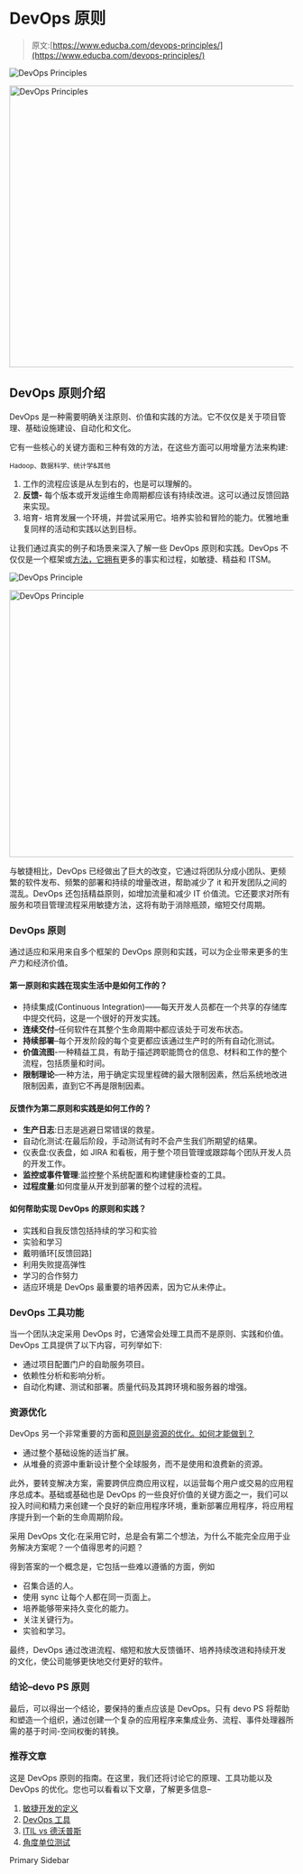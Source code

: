 # DevOps 原则

> 原文:[https://www.educba.com/devops-principles/](https://www.educba.com/devops-principles/)

![DevOps Principles](../Images/e8b8157418744cb0e718130e4f524c93.png)

<noscript><img class="alignnone size-full wp-image-244329" src="../Images/e8b8157418744cb0e718130e4f524c93.png" alt="DevOps Principles" width="900" height="500" data-original-src="https://cdn.educba.com/academy/wp-content/uploads/2019/11/DevOps-Principles.png"/></noscript>

## DevOps 原则介绍

DevOps 是一种需要明确关注原则、价值和实践的方法。它不仅仅是关于项目管理、基础设施建设、自动化和文化。

它有一些核心的关键方面和三种有效的方法，在这些方面可以用增量方法来构建:

<small>Hadoop、数据科学、统计学&其他</small>

1.  工作的流程应该是从左到右的，也是可以理解的。
2.  **反馈-** 每个版本或开发运维生命周期都应该有持续改进。这可以通过反馈回路来实现。
3.  培育- 培育发展一个环境，并尝试采用它。培养实验和冒险的能力。优雅地重复同样的活动和实践以达到目标。

让我们通过真实的例子和场景来深入了解一些 DevOps 原则和实践。DevOps 不仅仅是一个框架或[方法，它拥有](https://www.educba.com/what-is-methodology/)更多的事实和过程，如敏捷、精益和 ITSM。

![DevOps Principle](../Images/55772f72c93da154d963ccc62bd2304b.png)

<noscript><img class="alignnone wp-image-243308 size-full" src="../Images/55772f72c93da154d963ccc62bd2304b.png" alt="DevOps Principle" width="666" height="474" srcset="https://cdn.educba.com/academy/wp-content/uploads/2019/11/DevOps-Principle.png 666w, https://cdn.educba.com/academy/wp-content/uploads/2019/11/DevOps-Principle-300x214.png 300w" sizes="(max-width: 666px) 100vw, 666px" data-original-src="https://cdn.educba.com/academy/wp-content/uploads/2019/11/DevOps-Principle.png"/></noscript>

与敏捷相比，DevOps 已经做出了巨大的改变，它通过将团队分成小团队、更频繁的软件发布、频繁的部署和持续的增量改进，帮助减少了 it 和开发团队之间的混乱。DevOps 还包括精益原则，如增加流量和减少 IT 价值流。它还要求对所有服务和项目管理流程采用敏捷方法，这将有助于消除瓶颈，缩短交付周期。

### DevOps 原则

通过适应和采用来自多个框架的 DevOps 原则和实践，可以为企业带来更多的生产力和经济价值。

#### 第一原则和实践在现实生活中是如何工作的？

*   持续集成(Continuous Integration)——每天开发人员都在一个共享的存储库中提交代码，这是一个很好的开发实践。
*   **连续交付**–任何软件在其整个生命周期中都应该处于可发布状态。
*   **持续部署**–每个开发阶段的每个变更都应该通过生产时的所有自动化测试。
*   **价值流图**-一种精益工具，有助于描述跨职能筒仓的信息、材料和工作的整个流程，包括质量和时间。
*   **限制理论**–一种方法，用于确定实现里程碑的最大限制因素，然后系统地改进限制因素，直到它不再是限制因素。

#### 反馈作为第二原则和实践是如何工作的？

*   **生产日志**:日志是逃避日常错误的救星。
*   自动化测试:在最后阶段，手动测试有时不会产生我们所期望的结果。
*   仪表盘:仪表盘，如 JIRA 和看板，用于整个项目管理或跟踪每个团队开发人员的开发工作。
*   **监控或事件管理**:监控整个系统配置和构建健康检查的工具。
*   **过程度量**:如何度量从开发到部署的整个过程的流程。

#### 如何帮助实现 DevOps 的原则和实践？

*   实践和自我反馈包括持续的学习和实验
*   实验和学习
*   戴明循环[反馈回路]
*   利用失败提高弹性
*   学习的合作努力
*   适应环境是 DevOps 最重要的培养因素，因为它从未停止。

### DevOps 工具功能

当一个团队决定采用 DevOps 时，它通常会处理工具而不是原则、实践和价值。DevOps 工具提供了以下内容，可列举如下:

*   通过项目配置门户的自助服务项目。
*   依赖性分析和影响分析。
*   自动化构建、测试和部署。质量代码及其跨环境和服务器的增强。

### 资源优化

DevOps 另一个非常重要的方面和[原则是资源的优化。如何才能做到？](https://www.educba.com/devops-principles/)

*   通过整个基础设施的适当扩展。
*   从堆叠的资源中重新设计整个全球服务，而不是使用和浪费新的资源。

此外，要转变解决方案，需要跨供应商应用议程，以运营每个用户或交易的应用程序总成本。基础或基础也是 DevOps 的一些良好价值的关键方面之一，我们可以投入时间和精力来创建一个良好的新应用程序环境，重新部署应用程序，将应用程序提升到一个新的生命周期阶段。

采用 DevOps 文化:在采用它时，总是会有第二个想法，为什么不能完全应用于业务解决方案呢？一个值得思考的问题？

得到答案的一个概念是，它包括一些难以遵循的方面，例如

*   召集合适的人。
*   使用 sync 让每个人都在同一页面上。
*   培养能够带来持久变化的能力。
*   关注关键行为。
*   实验和学习。

最终，DevOps 通过改进流程、缩短和放大反馈循环、培养持续改进和持续开发的文化，使公司能够更快地交付更好的软件。

### **结论–devo PS 原则**

最后，可以得出一个结论，要保持的重点应该是 DevOps。只有 devo PS 将帮助和塑造一个组织，通过创建一个复杂的应用程序来集成业务、流程、事件处理器所需的基于时间-空间权衡的转换。

### 推荐文章

这是 DevOps 原则的指南。在这里，我们还将讨论它的原理、工具功能以及 DevOps 的优化。您也可以看看以下文章，了解更多信息–

1.  [敏捷开发的定义](https://www.educba.com/agile-devops/)
2.  [DevOps 工具](https://www.educba.com/devops-tools/)
3.  [ITIL vs 德沃普斯](https://www.educba.com/itil-vs-devops/)
4.  [角度单位测试](https://www.educba.com/angularjs-unit-testing/)

<footer class="entry-footer">

<aside class="sidebar sidebar-primary widget-area" role="complementary" aria-label="Primary Sidebar">Primary Sidebar</aside>

</footer>